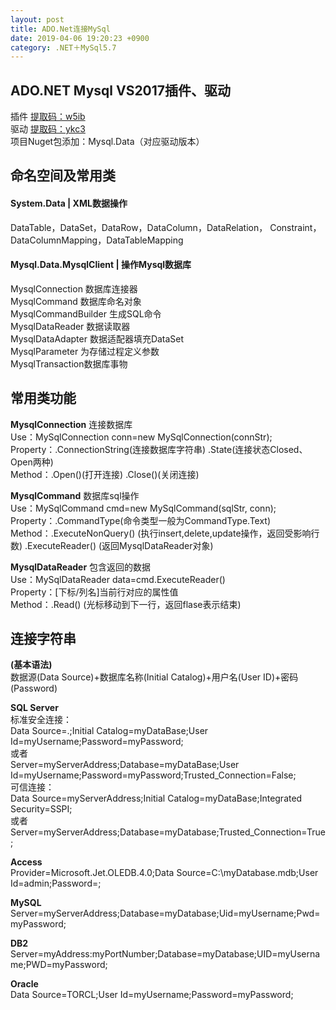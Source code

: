 ```yaml
---
layout: post
title: ADO.Net连接MySql
date: 2019-04-06 19:20:23 +0900
category: .NET＋MySql5.7
---
```

## ADO.NET Mysql VS2017插件、驱动 
插件 [提取码：w5ib ](https://pan.baidu.com/s/1bNm8e20hZU6cnU0H7CzHnQ )  
驱动 [提取码：ykc3 ](https://pan.baidu.com/s/1JExlZDO9-4CgkjrjgcyrQg )  
项目Nuget包添加：Mysql.Data（对应驱动版本）  

## 命名空间及常用类
#### System.Data | XML数据操作
DataTable，DataSet，DataRow，DataColumn，DataRelation，     Constraint，DataColumnMapping，DataTableMapping

#### Mysql.Data.MysqlClient | 操作Mysql数据库
MysqlConnection  数据库连接器  
MysqlCommand 数据库命名对象  
MysqlCommandBuilder 生成SQL命令  
MysqlDataReader  数据读取器  
MysqlDataAdapter 数据适配器填充DataSet  
MysqlParameter 为存储过程定义参数  
MysqlTransaction数据库事物

## 常用类功能
**MysqlConnection** 连接数据库  
Use：MySqlConnection conn=new MySqlConnection(connStr);  
Property：.ConnectionString(连接数据库字符串) .State(连接状态Closed、Open两种)      
Method：.Open()(打开连接)  .Close()(关闭连接)    

**MysqlCommand** 数据库sql操作  
Use：MySqlCommand cmd=new MySqlCommand(sqlStr, conn);    
Property：.CommandType(命令类型一般为CommandType.Text)  
Method：.ExecuteNonQuery() (执行insert,delete,update操作，返回受影响行数) .ExecuteReader() (返回MysqlDataReader对象)     

**MysqlDataReader** 包含返回的数据  
Use：MySqlDataReader data=cmd.ExecuteReader()    
Property：[下标/列名]当前行对应的属性值    
Method：.Read() (光标移动到下一行，返回flase表示结束)    

## 连接字符串
**(基本语法)**  
数据源(Data Source)+数据库名称(Initial Catalog)+用户名(User ID)+密码(Password)  

**SQL Server**   
标准安全连接：  
Data Source=.;Initial Catalog=myDataBase;User Id=myUsername;Password=myPassword;  
或者  
Server=myServerAddress;Database=myDataBase;User Id=myUsername;Password=myPassword;Trusted_Connection=False;  
可信连接：  
Data Source=myServerAddress;Initial Catalog=myDataBase;Integrated Security=SSPI;  
或者     Server=myServerAddress;Database=myDatabase;Trusted_Connection=True;  
  
**Access**  
Provider=Microsoft.Jet.OLEDB.4.0;Data Source=C:\myDatabase.mdb;User Id=admin;Password=;    

**MySQL**  
Server=myServerAddress;Database=myDatabase;Uid=myUsername;Pwd=myPassword;  

**DB2**  
Server=myAddress:myPortNumber;Database=myDatabase;UID=myUsername;PWD=myPassword;  

**Oracle**  
Data Source=TORCL;User Id=myUsername;Password=myPassword;   

